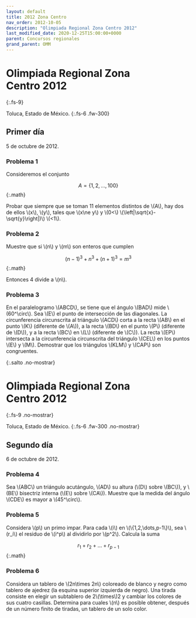 ```yaml
---
layout: default
title: 2012 Zona Centro
nav_order: 2012-10-05
description: "Olimpiada Regional Zona Centro 2012"
last_modified_date: 2020-12-25T15:00:00+0000
parent: Concursos regionales
grand_parent: OMM
---
```


<link rel="stylesheet" href="{{ '/assets/css/just-the-docs-degVerde.css' | absolute_url }}">
<script>
    jtd.setTheme('degVerde');
</script>

<!--Recuperado de https://www.facebook.com/OlimpiadaMatematicas/photos/a.474022438331/10151460378448332 -->

# Olimpiada Regional Zona Centro&nbsp;<span class="deg-sitio deg-sitio-texto">2012</span>
{:.fs-9}

Toluca, Estado de México.
{:.fs-6 .fw-300}

## <span class="deg-sitio deg-sitio-texto">Primer día</span>
5 de octubre de 2012.

### Problema&nbsp;<span class="deg-sitio deg-sitio-texto">1</span>

Consideremos el conjunto

$$
A=\{1,2,\dots,100\}
$$
{:.math}

Probar que siempre que se toman 11 elementos distintos de \\(A\\), hay dos de ellos \\(x\\), \\(y\\), tales que \\(x\ne y\\) y \\(0<\\) \\(\left\|\sqrt{x}-\sqrt{y}\right\|)\\) \\(<1\\).

### Problema&nbsp;<span class="deg-sitio deg-sitio-texto">2</span>

Muestre que si \\(n\\) y \\(m\\) son enteros que cumplen 

$$
(n-1)^3+n^3+(n+1)^3=m^3
$$
{:.math}

Entonces 4 divide a \\(n\\).

### Problema&nbsp;<span class="deg-sitio deg-sitio-texto">3</span>

En el paralelogramo \\(ABCD\\), se tiene que el ángulo \\(BAD\\) mide \\(60^\circ\\). Sea \\(E\\) el punto de intersección de las diagonales. La circunferencia circunscrita al triángulo \\(ACD\\) corta a la recta \\(AB\\) en el punto \\(K\\) (diferente de \\(A\\)), a la recta \\(BD\\) en el punto \\(P\\) (diferente de \\(D\\)), y a la recta \\(BC\\) en \\(L\\) (diferente de \\(C\\)). La recta \\(EP\\) intersecta a la circunferencia circunscrita del triángulo \\(CEL\\) en los puntos \\(E\\) y \\(M\\). Demostrar que los triángulos \\(KLM\\) y \\(CAP\\) son congruentes.


<div></div>
{:.salto .no-mostrar}

# Olimpiada Regional Zona Centro&nbsp;<span class="deg-sitio deg-sitio-texto">2012</span>
{:.fs-9 .no-mostrar}

Toluca, Estado de México.
{:.fs-6 .fw-300 .no-mostrar}

## <span class="deg-sitio deg-sitio-texto">Segundo día</span>
6 de octubre de 2012.

### Problema&nbsp;<span class="deg-sitio deg-sitio-texto">4</span>

Sea \\(ABC\\) un triángulo acutángulo, \\(AD\\) su altura (\\(D\\) sobre \\(BC\\)), y \\(BE\\) bisectriz interna (\\(E\\) sobre \\(CA\\)). Muestre que la medida del ángulo \\(CDE\\) es mayor a \\(45^\circ\\).

### Problema&nbsp;<span class="deg-sitio deg-sitio-texto">5</span>

Considera \\(p\\) un primo impar. Para cada \\(i\\) en \\(\\{1,2,\dots,p-1\\}\\), sea \\(r_i\\) el residuo de \\(i^p\\) al dividirlo por \\(p^2\\). Calcula la suma

$$
r_1+r_2+\dots+r_{p-1}
$$
{:.math}

### Problema&nbsp;<span class="deg-sitio deg-sitio-texto">6</span>

Considera un tablero de \\(2n\times 2n\\) coloreado de blanco y negro como tablero de ajedrez (la esquina superior izquierda de negro).
Una tirada consiste en elegir un subtablero de 2\\(\times\\)2 y cambiar los colores de sus cuatro casillas. Determina para cuales \\(n\\) es posible obtener, después de un número finito de tiradas, un tablero de un solo color.

